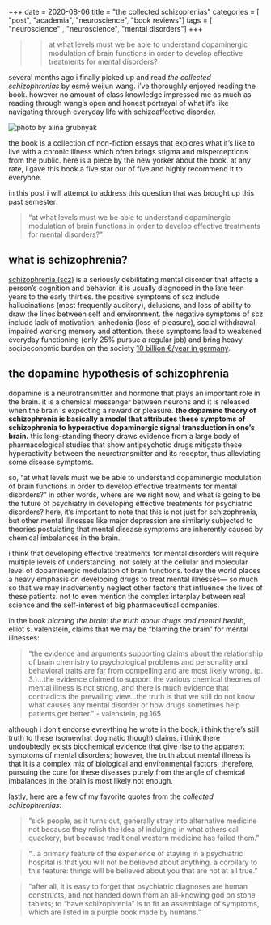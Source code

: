 +++
date = 2020-08-06
title = "the collected schizoprenias"
categories = [ "post", "academia", "neuroscience", "book reviews"]
tags = [ "neuroscience" , "neuroscience", "mental disorders"]
+++

>> at what levels must we be able to understand dopaminergic modulation of brain functions in order to develop effective treatments for mental disorders?

several months ago i finally picked up and read *the collected schizophrenias* by esmé weijun wang. i’ve thoroughly enjoyed reading the book. however no amount of class knowledge impressed me as much as reading through wang’s open and honest portrayal of what it’s like navigating through everyday life with schizoaffective disorder.

![photo by alina grubnyak](/img/van.jpg)

the book is a collection of non-fiction essays that explores what it’s like to live with a chronic illness which often brings stigma and misperceptions from the public. here is a piece by the new yorker about the book. at any rate, i gave this book a five star our of five and highly recommend it to everyone.

in this post i will attempt to address this question that was brought up this past semester:

> “at what levels must we be able to understand dopaminergic modulation of brain functions in order to develop effective treatments for mental disorders?”

## what is schizophrenia?

[schizophrenia (scz)] is a seriously debilitating mental disorder that affects a person’s cognition and behavior. it is usually diagnosed in the late teen years to the early thirties. the positive symptoms of scz include hallucinations (most frequently auditory), delusions, and loss of ability to draw the lines between self and environment. the negative symptoms of scz include lack of motivation, anhedonia (loss of pleasure), social withdrawal, impaired working memory and attention. these symptoms lead to weakened everyday functioning (only 25% pursue a regular job) and bring heavy socioeconomic burden on the society [10 billion €/year in germany].

[schizophrenia (scz)]: https://www.nimh.nih.gov/health/topics/schizophrenia
[10 billion €/year in germany]: https://pubmed.ncbi.nlm.nih.gov/24853296/#:~:text=the%20annual%20burden%20of%20schizophrenia,billion%20and%20%e2%82%ac13.52%20billion.

## the dopamine hypothesis of schizophrenia

dopamine is a neurotransmitter and hormone that plays an important role in the brain. it is a chemical messenger between neurons and it is released when the brain is expecting a reward or pleasure. **the dopamine theory of schizophrenia is basically a model that attributes these symptoms of schizophrenia to hyperactive dopaminergic signal transduction in one’s brain.** this long-standing theory draws evidence from a large body of pharmacological studies that show antipsychotic drugs mitigate these hyperactivity between the neurotransmitter and its receptor, thus alleviating some disease symptoms.

so, “at what levels must we be able to understand dopaminergic modulation of brain functions in order to develop effective treatments for mental disorders?” in other words, where are we right now, and what is going to be the future of psychiatry in developing effective treatments for psychiatric disorders?
here, it’s important to note that this is not just for schizophrenia, but other mental illnesses like major depression are similarly subjected to theories postulating that mental disease symptoms are inherently caused by chemical imbalances in the brain.

i think that developing effective treatments for mental disorders will require multiple levels of understanding, not solely at the cellular and molecular level of dopaminergic modulation of brain functions. today the world places a heavy emphasis on developing drugs to treat mental illnesses— so much so that we may inadvertently neglect other factors that influence the lives of these patients. not to even mention the complex interplay between real science and the self-interest of big pharmaceutical companies.

in the book *blaming the brain: the truth about drugs and mental health*, elliot s. valenstein, claims that we may be “blaming the brain” for mental illnesses:

> “the evidence and arguments supporting claims about the relationship of brain chemistry to psychological problems and personality and behavioral traits are far from compelling and are most likely wrong. (p. 3.)…the evidence claimed to support the various chemical theories of mental illness is not strong, and there is much evidence that contradicts the prevailing view…the truth is that we still do not know what causes any mental disorder or how drugs sometimes help patients get better." - valenstein, pg.165

although i don’t endorse evreything he wrote in the book, i think there’s still truth to these (somewhat dogmatic though) claims. i think there undoubtedly exists biochemical evidence that give rise to the apparent symptoms of mental disorders; however, the truth about mental illness is that it is a complex mix of biological and environmental factors; therefore, pursuing the cure for these diseases purely from the angle of chemical imbalances in the brain is most likely not enough.

lastly, here are a few of my favorite quotes from the *collected schizophrenias*:

> “sick people, as it turns out, generally stray into alternative medicine not because they relish the idea of indulging in what others call quackery, but because traditional western medicine has failed them.”

> “…a primary feature of the experience of staying in a psychiatric hospital is that you will not be believed about anything. a corollary to this feature: things will be believed about you that are not at all true.”

> “after all, it is easy to forget that psychiatric diagnoses are human constructs, and not handed down from an all-knowing god on stone tablets; to “have schizophrenia” is to fit an assemblage of symptoms, which are listed in a purple book made by humans.”